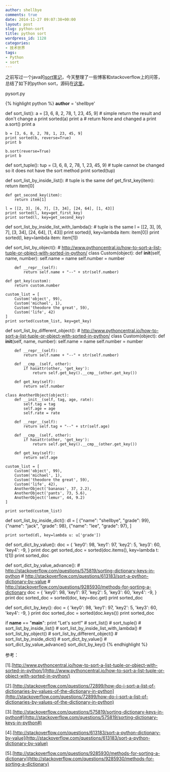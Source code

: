 ```yaml
---
author: shellbye
comments: true
date: 2014-11-27 09:07:38+00:00
layout: post
slug: python-sort
title: python sort
wordpress_id: 1128
categories:
- 技术世界
tags:
- Python
- sort
---
```


之前写过一个java的[sort笔记](http://www.shellbye.com/blog/%e6%8a%80%e6%9c%af%e4%b8%96%e7%95%8c/java-object-sort/)，今天整理了一些博客和stackoverflow上的问答，总结了如下的python sort，源码在[这里](https://github.com/Shellbye/Core_Python_Programming/blob/master/pysort/views.py)。

pysort.py

{% highlight python %}
__author__ = 'shellbye'


def sort_list():
    a = [3, 6, 8, 2, 78, 1, 23, 45, 9]
    # simple return the result and don't change a
    print sorted(a)
    print a
    # return None and changed a
    print a.sort()
    print a

    b = [3, 6, 8, 2, 78, 1, 23, 45, 9]
    print sorted(b, reverse=True)
    print b

    b.sort(reverse=True)
    print b


def sort_tuple():
    tup = (3, 6, 8, 2, 78, 1, 23, 45, 9)
    # tuple cannot be changed so it does not have the sort method
    print sorted(tup)


def sort_list_by_inside_list():
    # tuple is the same
    def get_first_key(item):
        return item[0]

    def get_second_key(item):
        return item[1]

    l = [[2, 3], [6, 7], [3, 34], [24, 64], [1, 43]]
    print sorted(l, key=get_first_key)
    print sorted(l, key=get_second_key)


def sort_list_by_inside_list_with_lambda():
    # tuple is the same
    l = [[2, 3], [6, 7], [3, 34], [24, 64], [1, 43]]
    print sorted(l, key=lambda item: item[0])
    print sorted(l, key=lambda item: item[1])


def sort_list_by_object():
    # http://www.pythoncentral.io/how-to-sort-a-list-tuple-or-object-with-sorted-in-python/
    class Custom(object):
        def __init__(self, name, number):
            self.name = name
            self.number = number

        def __repr__(self):
            return self.name + "--" + str(self.number)

    def get_key(custom):
        return custom.number

    custom_list = [
        Custom('object', 99),
        Custom('michael', 1),
        Custom('theodore the great', 59),
        Custom('life', 42)
    ]
    print sorted(custom_list, key=get_key)


def sort_list_by_different_object():
    # http://www.pythoncentral.io/how-to-sort-a-list-tuple-or-object-with-sorted-in-python/
    class Custom(object):
        def __init__(self, name, number):
            self.name = name
            self.number = number

        def __repr__(self):
            return self.name + "--" + str(self.number)

        def __cmp__(self, other):
            if hasattr(other, 'get_key'):
                return self.get_key().__cmp__(other.get_key())

        def get_key(self):
            return self.number

    class AnotherObject(object):
        def __init__(self, tag, age, rate):
            self.tag = tag
            self.age = age
            self.rate = rate

        def __repr__(self):
            return self.tag + "--" + str(self.age)

        def __cmp__(self, other):
            if hasattr(other, 'get_key'):
                return self.get_key().__cmp__(other.get_key())

        def get_key(self):
            return self.age

    custom_list = [
        Custom('object', 99),
        Custom('michael', 1),
        Custom('theodore the great', 59),
        Custom('life', 42),
        AnotherObject('bananas', 37, 2.2),
        AnotherObject('pants', 73, 5.6),
        AnotherObject('lemur', 44, 9.2)
    ]

    print sorted(custom_list)


def sort_list_by_inside_dict():
    dl = [
        {"name": "shellbye", "grade": 99},
        {"name": "jack", "grade": 98},
        {"name": "lee", "grade": 97},
    ]

    print sorted(dl, key=lambda u: u['grade'])


def sort_dict_by_value():
    doc = {
        'key0': 98,
        'key1': 97,
        'key2': 5,
        'key3': 60,
        'key4': -9,
    }
    print doc.get
    sorted_doc = sorted(doc.items(), key=lambda t: t[1])
    print sorted_doc


def sort_dict_by_value_advance():
    # http://stackoverflow.com/questions/575819/sorting-dictionary-keys-in-python
    # http://stackoverflow.com/questions/613183/sort-a-python-dictionary-by-value
    # http://stackoverflow.com/questions/9285930/methods-for-sorting-a-dictionary
    doc = {
        'key0': 98,
        'key1': 97,
        'key2': 5,
        'key3': 60,
        'key4': -9,
    }
    print doc
    sorted_doc = sorted(doc, key=doc.get)
    print sorted_doc


def sort_dict_by_key():
    doc = {
        'key0': 98,
        'key1': 97,
        'key2': 5,
        'key3': 60,
        'key4': -9,
    }
    print doc
    sorted_doc = sorted(doc.keys())
    print sorted_doc


if __name__ == "__main__":
    print "Let's sort!"
    # sort_list()
    # sort_tuple()
    # sort_list_by_inside_list()
    # sort_list_by_inside_list_with_lambda()
    # sort_list_by_object()
    # sort_list_by_different_object()
    # sort_list_by_inside_dict()
    # sort_dict_by_value()
    # sort_dict_by_value_advance()
    sort_dict_by_key()
{% endhighlight %}


参考：

[1].[http://www.pythoncentral.io/how-to-sort-a-list-tuple-or-object-with-sorted-in-python/](http://www.pythoncentral.io/how-to-sort-a-list-tuple-or-object-with-sorted-in-python/)

[2].[http://stackoverflow.com/questions/72899/how-do-i-sort-a-list-of-dictionaries-by-values-of-the-dictionary-in-python](http://stackoverflow.com/questions/72899/how-do-i-sort-a-list-of-dictionaries-by-values-of-the-dictionary-in-python)

[3].[http://stackoverflow.com/questions/575819/sorting-dictionary-keys-in-python#](http://stackoverflow.com/questions/575819/sorting-dictionary-keys-in-python#)

[4].[http://stackoverflow.com/questions/613183/sort-a-python-dictionary-by-value](http://stackoverflow.com/questions/613183/sort-a-python-dictionary-by-value)

[5].[http://stackoverflow.com/questions/9285930/methods-for-sorting-a-dictionary](http://stackoverflow.com/questions/9285930/methods-for-sorting-a-dictionary)
